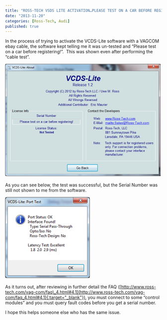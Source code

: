 ```yaml
---
title: "ROSS-TECH VSDS LITE ACTIVATION…PLEASE TEST ON A CAR BEFORE REGISTERING!"
date: "2013-11-20"
categories: [Ross-Tech, Audi]
published: true
---
```


In the process of trying to activate the VCDS-Lite software with a VAGCOM ebay cable, the software kept telling me it was un-tested and “Please test on a car before registering!”.  This was shown even after performing the “cable test”.

![](images/Ross-Tech-2.png)

As you can see below, the test was successful, but the Serial Number was still not shown to me from the software.

![](images/Ross-Tech.png)

As it turns out, after reviewing in further detail the FAQ ([http://www.ross-tech.com/vag-com/faq\_4.html#4.1](http://www.ross-tech.com/vag-com/faq_4.html#4.1){:target="_blank"}), you must connect to some “control modules” and you must query fault codes before you get a serial number.

I hope this helps someone else who has the same issue.
